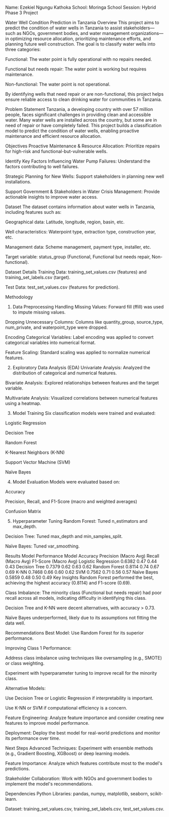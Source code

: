 Name: Ezekiel Ngungu Kathoka
School: Moringa School
Session: Hybrid
Phase 3 Project

Water Well Condition Prediction in Tanzania
Overview
This project aims to predict the condition of water wells in Tanzania to assist stakeholders—such as NGOs, government bodies, and water management organizations—in optimizing resource allocation, prioritizing maintenance efforts, and planning future well construction. The goal is to classify water wells into three categories:

Functional: The water point is fully operational with no repairs needed.

Functional but needs repair: The water point is working but requires maintenance.

Non-functional: The water point is not operational.

By identifying wells that need repair or are non-functional, this project helps ensure reliable access to clean drinking water for communities in Tanzania.

Problem Statement
Tanzania, a developing country with over 57 million people, faces significant challenges in providing clean and accessible water. Many water wells are installed across the country, but some are in need of repair or have completely failed. This project builds a classification model to predict the condition of water wells, enabling proactive maintenance and efficient resource allocation.

Objectives
Proactive Maintenance & Resource Allocation: Prioritize repairs for high-risk and functional-but-vulnerable wells.

Identify Key Factors Influencing Water Pump Failures: Understand the factors contributing to well failures.

Strategic Planning for New Wells: Support stakeholders in planning new well installations.

Support Government & Stakeholders in Water Crisis Management: Provide actionable insights to improve water access.

Dataset
The dataset contains information about water wells in Tanzania, including features such as:

Geographical data: Latitude, longitude, region, basin, etc.

Well characteristics: Waterpoint type, extraction type, construction year, etc.

Management data: Scheme management, payment type, installer, etc.

Target variable: status_group (Functional, Functional but needs repair, Non-functional).

Dataset Details
Training Data: training_set_values.csv (features) and training_set_labels.csv (target).

Test Data: test_set_values.csv (features for prediction).

Methodology
1. Data Preprocessing
Handling Missing Values: Forward fill (ffill) was used to impute missing values.

Dropping Unnecessary Columns: Columns like quantity_group, source_type, num_private, and waterpoint_type were dropped.

Encoding Categorical Variables: Label encoding was applied to convert categorical variables into numerical format.

Feature Scaling: Standard scaling was applied to normalize numerical features.

2. Exploratory Data Analysis (EDA)
Univariate Analysis: Analyzed the distribution of categorical and numerical features.

Bivariate Analysis: Explored relationships between features and the target variable.

Multivariate Analysis: Visualized correlations between numerical features using a heatmap.

3. Model Training
Six classification models were trained and evaluated:

Logistic Regression

Decision Tree

Random Forest

K-Nearest Neighbors (K-NN)

Support Vector Machine (SVM)

Naïve Bayes

4. Model Evaluation
Models were evaluated based on:

Accuracy

Precision, Recall, and F1-Score (macro and weighted averages)

Confusion Matrix

5. Hyperparameter Tuning
Random Forest: Tuned n_estimators and max_depth.

Decision Tree: Tuned max_depth and min_samples_split.

Naïve Bayes: Tuned var_smoothing.

Results
Model Performance
Model	Accuracy	Precision (Macro Avg)	Recall (Macro Avg)	F1-Score (Macro Avg)
Logistic Regression	0.6382	0.47	0.44	0.43
Decision Tree	0.7379	0.62	0.63	0.62
Random Forest	0.8114	0.74	0.67	0.69
K-NN	0.7468	0.66	0.60	0.62
SVM	0.7562	0.71	0.56	0.57
Naïve Bayes	0.5859	0.48	0.50	0.49
Key Insights
Random Forest performed the best, achieving the highest accuracy (0.8114) and F1-score (0.69).

Class Imbalance: The minority class (Functional but needs repair) had poor recall across all models, indicating difficulty in identifying this class.

Decision Tree and K-NN were decent alternatives, with accuracy > 0.73.

Naïve Bayes underperformed, likely due to its assumptions not fitting the data well.

Recommendations
Best Model: Use Random Forest for its superior performance.

Improving Class 1 Performance:

Address class imbalance using techniques like oversampling (e.g., SMOTE) or class weighting.

Experiment with hyperparameter tuning to improve recall for the minority class.

Alternative Models:

Use Decision Tree or Logistic Regression if interpretability is important.

Use K-NN or SVM if computational efficiency is a concern.

Feature Engineering: Analyze feature importance and consider creating new features to improve model performance.

Deployment: Deploy the best model for real-world predictions and monitor its performance over time.

Next Steps
Advanced Techniques: Experiment with ensemble methods (e.g., Gradient Boosting, XGBoost) or deep learning models.

Feature Importance: Analyze which features contribute most to the model's predictions.

Stakeholder Collaboration: Work with NGOs and government bodies to implement the model's recommendations.

Dependencies
Python Libraries: pandas, numpy, matplotlib, seaborn, scikit-learn.

Dataset: training_set_values.csv, training_set_labels.csv, test_set_values.csv.

